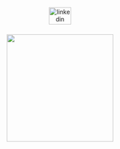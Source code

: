 ###

<div align="center">
  <a href="https://www.linkedin.com/in/kaiquebgomes/" target="_blank">
    <img src="https://raw.githubusercontent.com/maurodesouza/profile-readme-generator/master/src/assets/icons/social/linkedin/default.svg" width="52" height="40" alt="linkedin logo"  />
  </a>
</div>

###

<div align="center">
  <img height="250" src="img/m.gif"  />
</div>
